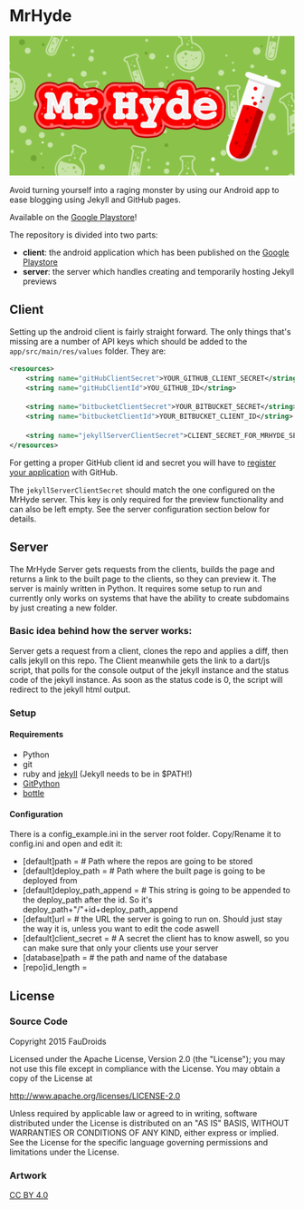 # MrHyde

![Playstore banner](client/playstore/banner.png)

Avoid turning yourself into a raging monster by using our Android app to ease blogging using Jekyll and GitHub pages.

Available on the [Google Playstore](https://play.google.com/store/apps/details?id=org.faudroids.mrhyde)!

The repository is divided into two parts:
- **client**: the android application which has been published on the [Google Playstore](https://play.google.com/store/apps/details?id=org.faudroids.mrhyde)
- **server**: the server which handles creating and temporarily hosting Jekyll previews


## Client
Setting up the android client is fairly straight forward. The only things that's missing are a number of API keys which should be added to the `app/src/main/res/values` folder. They are:

```xml
<resources>
    <string name="gitHubClientSecret">YOUR_GITHUB_CLIENT_SECRET</string>
    <string name="gitHubClientId">YOU_GITHUB_ID</string>
    
    <string name="bitbucketClientSecret">YOUR_BITBUCKET_SECRET</string>
    <string name="bitbucketClientId">YOUR_BITBUCKET_CLIENT_ID</string>
    
    <string name="jekyllServerClientSecret">CLIENT_SECRET_FOR_MRHYDE_SERVER</string>
</resources>
```

For getting a proper GitHub client id and secret you will have to [register your application](https://github.com/settings/applications/new) with GitHub.

The `jekyllServerClientSecret` should match the one configured on the MrHyde server. This key is only required for the preview functionality and can also be left empty. See the server configuration section below for details.


## Server
The MrHyde Server gets requests from the clients, builds the page and returns a link to the built page to the clients, so they can preview it.
The server is mainly written in Python. It requires some setup to run and currently only works on systems that have the ability to create subdomains by just creating a new folder.

### Basic idea behind how the server works:
Server gets a request from a client, clones the repo and applies a diff, then calls jekyll on this repo.
The Client meanwhile gets the link to a dart/js script, that polls for the console output of the jekyll instance and the status code of the jekyll instance.
As soon as the status code is 0, the script will redirect to the jekyll html output.

### Setup

#### Requirements

 * Python
 * git
 * ruby and [jekyll](http://jekyllrb.com/) (Jekyll needs to be in $PATH!)
 * [GitPython](https://github.com/gitpython-developers/GitPython)
 * [bottle](http://bottlepy.org/docs/dev/index.html)

 #### Configuration

 There is a config_example.ini in the server root folder. Copy/Rename it to config.ini and open and edit it:
 * [default]path = # Path where the repos are going to be stored
 * [default]deploy_path = # Path where the built page is going to be deployed from
 * [default]deploy_path_append = # This string is going to be appended to the deploy_path after the id. So it's deploy_path+"/"+id+deploy_path_append
 * [default]url = # the URL the server is going to run on. Should just stay the way it is, unless you want to edit the code aswell
 * [default]client_secret = # A secret the client has to know aswell, so you can make sure that only your clients use your server
 * [database]path = # the path and name of the database
 * [repo]id_length = <the length of the id that gets prepended to the deploy_path_append>


## License

### Source Code

Copyright 2015 FauDroids

Licensed under the Apache License, Version 2.0 (the "License"); you may not use this file except in compliance with the License. You may obtain a copy of the License at

http://www.apache.org/licenses/LICENSE-2.0

Unless required by applicable law or agreed to in writing, software distributed under the License is distributed on an "AS IS" BASIS, WITHOUT WARRANTIES OR CONDITIONS OF ANY KIND, either express or implied. See the License for the specific language governing permissions and limitations under the License.

### Artwork

[CC BY 4.0](https://creativecommons.org/licenses/by/4.0/)
